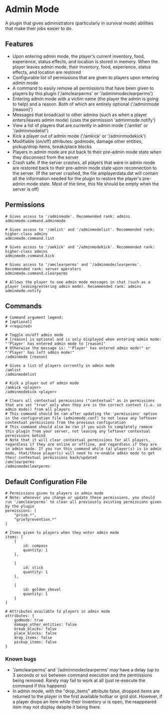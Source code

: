 # Admin Mode
A plugin that gives administrators (particularly in survival mode) abilities that make their jobs easier to do.

## Features
- Upon entering admin mode, the player's current inventory, food, experience, status effects, and location is stored in memory. When the player leaves admin mode, their inventory, food, experience, status effects, and location are restored
- Configurable list of permissions that are given to players upon entering admin mode
- A command to easily remove all permissions that have been given to players by this plugin ('/amclearperms' or '/adminmodeclearperms')
- Entering admin mode with a victim name (the player the admin is going to help) and a reason. Both of which are entirely optional ('/adminmode [reason]')
- Messages that broadcast to other admins (such as when a player enters/leaves admin mode) (uses the permission 'adminmode.notify')
- View a list of players that are currently in admin mode ('/amlist' or '/adminmodelist')
- Kick a player out of admin mode ('/amkick' or '/adminmodekick')
- Modifiable (on/off) attributes: godmode, damage other entities, pickup/drop items, break/place blocks
- Players in admin mode are put back to their pre-admin mode state when they disconnect from the server
- Crash safe. If the server crashes, all players that were in admin mode are restored back to their pre-admin mode state upon reconnection to the server. (If the server crashed, the file amplayerdata.dat will contain all the information needed for the plugin to restore the player's pre-admin mode state. Most of the time, this file should be empty when the server is off)

## Permissions
```
# Gives access to '/adminmode'. Recommended rank: admins
adminmode.command.adminmode

# Gives access to '/amlist' and '/adminmodelist'. Recommended rank: higher-class admins
adminmode.command.list

# Gives access to '/amkick' and '/adminmodekick'. Recommended rank: higher-class admins
adminmode.command.kick

# Gives access to '/amclearperms' and '/adminmodeclearperms'. Recommended rank: server operators
adminmode.command.clearperms

# Allows the player to see admin mode messages in chat (such as a player leaving/entering admin mode). Recommended rank: admins
adminmode.notify
```

## Commands
```
# Command argument legend:
# [optional]
# <required>

# Toggle on/off admin mode
# [reason] is optional and is only displayed when entering admin mode: "'Player' has entered admin mode to [reason]"
# Otherwise the message is: "'Player' has entered admin mode!" or "'Player' has left admin mode!"
/adminmode [reason]

# Gives a list of players currently in admin mode
/amlist
/adminmodelist

# Kick a player out of admin mode
/amkick <player>
/adminmodekick <player>

# Clears all contextual permissions ("contextual" as in permissions that are set "true" only when they are in the correct context (i.e. in admin mode)) from all players
# This command should be ran after updating the 'permissions' option in the configuration file (adminmode.conf) to not leave any leftover contextual permissions from the previous configuration
# This command should also be ran if you wish to completely remove this plugin from your server, not leaving any leftover contextual permissions behind
# Note that it will clear contextual permissions for all players, regardless if they are online or offline, and regardless if they are in admin mode. If you run this command while (a) player(s) is in admin mode, that/those player(s) will need to re-enable admin mode to get their contextual permissions back/updated
/amclearperms
/adminmodeclearperms
```

## Default Configuration File
```
# Permissions given to players in admin mode
# Note: whenever you change or update these permissions, you should run '/amclearperms' to clear all previously existing permissions given by the plugin
permissions: [
    "prism.*",
    "griefprevention.*"
]

# Items given to players when they enter admin mode
items: [
    {
        id: compass
        quantity: 1
    },

    {
        id: stick
        quantity: 1
    },

    {
        id: golden_shovel
        quantity: 1
    }
]

# Attributes available to players in admin mode
attributes: {
    godmode: true
    damage_other_entities: false
    break_blocks: false
    place_blocks: false
    drop_items: false
    pickup_items: false
}
```

### Known bugs
- '/amclearperms' and '/adminmodeclearperms' *may* have a delay (up to 3 seconds or so) between command execution and the permissions being removed. Rarely may fail to work at all (just re-execute the command if this happens)
- In admin mode, with the "drop_items" attribute false, dropped items are returned to the player in the first available hotbar or grid slot. However, if a player drops an item while their inventory ui is open, the reappeared item may not display despite it being there.
